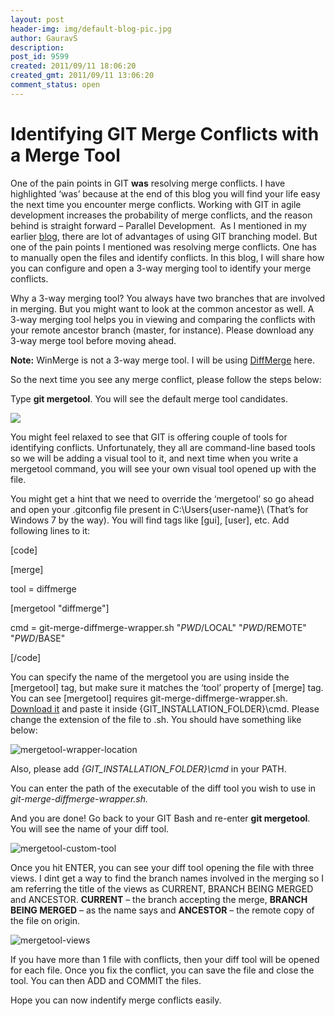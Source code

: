```yaml
---
layout: post
header-img: img/default-blog-pic.jpg
author: GauravS
description: 
post_id: 9599
created: 2011/09/11 18:06:20
created_gmt: 2011/09/11 13:06:20
comment_status: open
---
```


# Identifying GIT Merge Conflicts with a Merge Tool

One of the pain points in GIT **was** resolving merge conflicts. I have highlighted ‘was’ because at the end of this blog you will find your life easy the next time you encounter merge conflicts. Working with GIT in agile development increases the probability of merge conflicts, and the reason behind is straight forward – Parallel Development.  As I mentioned in my earlier [blog][1], there are lot of advantages of using GIT branching model. But one of the pain points I mentioned was resolving merge conflicts. One has to manually open the files and identify conflicts. In this blog, I will share how you can configure and open a 3-way merging tool to identify your merge conflicts. 

Why a 3-way merging tool? You always have two branches that are involved in merging. But you might want to look at the common ancestor as well. A 3-way merging tool helps you in viewing and comparing the conflicts with your remote ancestor branch (master, for instance). Please download any 3-way merge tool before moving ahead.

**Note:** WinMerge is not a 3-way merge tool. I will be using [DiffMerge][2] here.

So the next time you see any merge conflict, please follow the steps below:

Type **git mergetool**. You will see the default merge tool candidates.

![][3]

You might feel relaxed to see that GIT is offering couple of tools for identifying conflicts. Unfortunately, they all are command-line based tools so we will be adding a visual tool to it, and next time when you write a mergetool command, you will see your own visual tool opened up with the file.

You might get a hint that we need to override the ‘mergetool’ so go ahead and open your .gitconfig file present in C:\Users{user-name}\ (That’s for Windows 7 by the way). You will find tags like [gui], [user], etc. Add following lines to it:

[code]

[merge]

tool = diffmerge

[mergetool "diffmerge"]

cmd = git-merge-diffmerge-wrapper.sh "$PWD/$LOCAL" "$PWD/$REMOTE" "$PWD/$BASE"

[/code]

You can specify the name of the mergetool you are using inside the [mergetool] tag, but make sure it matches the ‘tool’ property of [merge] tag. You can see [mergetool] requires git-merge-diffmerge-wrapper.sh. [Download it][4] and paste it inside {GIT_INSTALLATION_FOLDER}\cmd. Please change the extension of the file to .sh. You should have something like below:

![][5]

Also, please add _{GIT_INSTALLATION_FOLDER}\cmd_ in your PATH.

You can enter the path of the executable of the diff tool you wish to use in _git-merge-diffmerge-wrapper.sh._

And you are done! Go back to your GIT Bash and re-enter **git mergetool**. You will see the name of your diff tool.

![][6]

Once you hit ENTER, you can see your diff tool opening the file with three views. I dint get a way to find the branch names involved in the merging so I am referring the title of the views as CURRENT, BRANCH BEING MERGED and ANCESTOR. **CURRENT** – the branch accepting the merge, **BRANCH BEING MERGED** – as the name says and **ANCESTOR** – the remote copy of the file on origin.

![][7]

If you have more than 1 file with conflicts, then your diff tool will be opened for each file. Once you fix the conflict, you can save the file and close the tool. You can then ADD and COMMIT the files.

Hope you can now indentify merge conflicts easily.

   [1]: http://xebee.xebia.in/2011/05/15/analysing-git-branching-model-with-kanban/ (Analysing GIT Branching model with Kanban)
   [2]: http://www.sourcegear.com/diffmerge/downloads.php
   [3]: http://xebee.xebia.in/wp-content/uploads/2011/09/mergetool-default-300x57.png
   [4]: http://xebee.xebia.in/wp-content/uploads/2011/09/git-merge-diffmerge-wrapper.txt
   [5]: http://xebee.xebia.in/wp-content/uploads/2011/09/mergetool-wrapper-location-300x65.png (mergetool-wrapper-location)
   [6]: http://xebee.xebia.in/wp-content/uploads/2011/09/mergetool-custom-tool-300x51.png (mergetool-custom-tool)
   [7]: http://xebee.xebia.in/wp-content/uploads/2011/09/mergetool-views-221x300.png (mergetool-views)